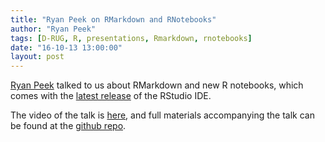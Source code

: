 ```yaml
---
title: "Ryan Peek on RMarkdown and RNotebooks"
author: "Ryan Peek"
tags: [D-RUG, R, presentations, Rmarkdown, rnotebooks]
date: "16-10-13 13:00:00"
layout: post
---
```


[Ryan Peek](https://ryanpeek.github.io/) talked to us about RMarkdown and new R notebooks, which comes with the [latest release](https://blog.rstudio.org/2016/11/01/announcing-rstudio-v1-0/) of the RStudio IDE.

The video of the talk is [here](https://youtu.be/_Fgx229pWi8), and full materials accompanying the talk can be found at the [github repo](https://github.com/ryanpeek/rmarkdown_notebook_demo/blob/master/Rmd/notebook_demo.Rmd).


